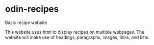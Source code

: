 # odin-recipes
Basic recipe website

This website uses html to display recipes on multiple webpages.  The website will make use of headings, paragraphs, images, links, and lists.
